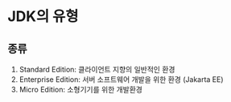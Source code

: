 # JDK의 유형

## 종류

1. Standard Edition: 클라이언트 지향의 일반적인 환경
2. Enterprise Edition: 서버 소프트웨어 개발을 위한 환경 (Jakarta EE)
3. Micro Edition: 소형기기를 위한 개발환경


